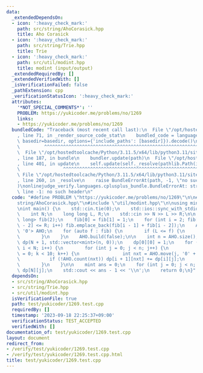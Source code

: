 ```yaml
---
data:
  _extendedDependsOn:
  - icon: ':heavy_check_mark:'
    path: src/string/AhoCorasick.hpp
    title: Aho Corasick
  - icon: ':heavy_check_mark:'
    path: src/string/Trie.hpp
    title: Trie
  - icon: ':heavy_check_mark:'
    path: src/util/modint.hpp
    title: modint (input/output)
  _extendedRequiredBy: []
  _extendedVerifiedWith: []
  _isVerificationFailed: false
  _pathExtension: cpp
  _verificationStatusIcon: ':heavy_check_mark:'
  attributes:
    '*NOT_SPECIAL_COMMENTS*': ''
    PROBLEM: https://yukicoder.me/problems/no/1269
    links:
    - https://yukicoder.me/problems/no/1269
  bundledCode: "Traceback (most recent call last):\n  File \"/opt/hostedtoolcache/Python/3.11.5/x64/lib/python3.11/site-packages/onlinejudge_verify/documentation/build.py\"\
    , line 71, in _render_source_code_stat\n    bundled_code = language.bundle(stat.path,\
    \ basedir=basedir, options={'include_paths': [basedir]}).decode()\n          \
    \         ^^^^^^^^^^^^^^^^^^^^^^^^^^^^^^^^^^^^^^^^^^^^^^^^^^^^^^^^^^^^^^^^^^^^^^^^^^^^^^^^^\n\
    \  File \"/opt/hostedtoolcache/Python/3.11.5/x64/lib/python3.11/site-packages/onlinejudge_verify/languages/cplusplus.py\"\
    , line 187, in bundle\n    bundler.update(path)\n  File \"/opt/hostedtoolcache/Python/3.11.5/x64/lib/python3.11/site-packages/onlinejudge_verify/languages/cplusplus_bundle.py\"\
    , line 401, in update\n    self.update(self._resolve(pathlib.Path(included), included_from=path))\n\
    \                ^^^^^^^^^^^^^^^^^^^^^^^^^^^^^^^^^^^^^^^^^^^^^^^^^^^^^^^^^\n \
    \ File \"/opt/hostedtoolcache/Python/3.11.5/x64/lib/python3.11/site-packages/onlinejudge_verify/languages/cplusplus_bundle.py\"\
    , line 260, in _resolve\n    raise BundleErrorAt(path, -1, \"no such header\"\
    )\nonlinejudge_verify.languages.cplusplus_bundle.BundleErrorAt: string/AhoCorasick.hpp:\
    \ line -1: no such header\n"
  code: "#define PROBLEM \"https://yukicoder.me/problems/no/1269\"\n\n#include \"\
    string/AhoCorasick.hpp\"\n#include \"util/modint.hpp\"\n\nusing mint = atcoder::modint1000000007;\n\
    \nint main() {\n    std::cin.tie(0);\n    std::ios::sync_with_stdio(false);\n\
    \    int N;\n    long long L, R;\n    std::cin >> N >> L >> R;\n\n    std::vector<long\
    \ long> fib(2);\n    fib[0] = fib[1] = 1;\n    for (int i = 2; fib[i - 1] + fib[i\
    \ - 2] <= R; i++) fib.emplace_back(fib[i - 1] + fib[i - 2]);\n    AhoCorasick<10,\
    \ '0'> AHO;\n    for (auto f : fib) {\n        if (L <= f) {\n            AHO.add(std::to_string(f));\n\
    \        }\n    }\n    AHO.build(false);\n\n    int n = AHO.size();\n    std::vector<std::vector<mint>>\
    \ dp(N + 1, std::vector<mint>(n, 0));\n    dp[0][0] = 1;\n    for (int i = 0;\
    \ i < N; i++) {\n        for (int j = 0; j < n; j++) {\n            for (int k\
    \ = 0; k < 10; k++) {\n                int nxt = AHO.move(j, '0' + k);\n     \
    \           if (!AHO.count(nxt)) dp[i + 1][nxt] += dp[i][j];\n            }\n\
    \        }\n    }\n\n    mint ans = 0;\n    for (int j = 0; j < n; j++) ans +=\
    \ dp[N][j];\n    std::cout << ans - 1 << '\\n';\n    return 0;\n}"
  dependsOn:
  - src/string/AhoCorasick.hpp
  - src/string/Trie.hpp
  - src/util/modint.hpp
  isVerificationFile: true
  path: test/yukicoder/1269.test.cpp
  requiredBy: []
  timestamp: '2023-09-18 22:25:37+09:00'
  verificationStatus: TEST_ACCEPTED
  verifiedWith: []
documentation_of: test/yukicoder/1269.test.cpp
layout: document
redirect_from:
- /verify/test/yukicoder/1269.test.cpp
- /verify/test/yukicoder/1269.test.cpp.html
title: test/yukicoder/1269.test.cpp
---
```

